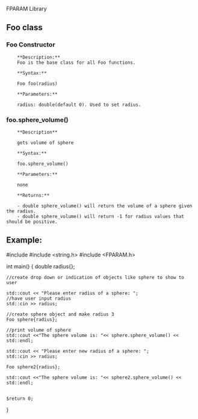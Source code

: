 FPARAM Library

Foo class
---------

### Foo Constructor

        **Description:**
        Foo is the base class for all Foo functions.

        **Syntax:**

        Foo foo(radius)

        **Parameters:**

        radius: double(default 0). Used to set radius.
        


### foo.sphere_volume()

        **Description**

        gets volume of sphere

        **Syntax:**

        foo.sphere_volume()

        **Parameters:**

        none

        **Returns:**

        - double sphere_volume() will return the volume of a sphere given the radius.
        - double sphere_volume() will return -1 for radius values that should be positive.




Example:
--------

#include <iostream>
#include <string.h>
#include <FPARAM.h>


int main() {
    double radius{};
    
    //create drop down or indication of objects like sphere to show to user
    
    std::cout << "Please enter radius of a sphere: ";
    //have user input radius
    std::cin >> radius;
    
    //create sphere object and make radius 3
    Foo sphere{radius};
    
    //print volume of sphere
    std::cout <<"The sphere volume is: "<< sphere.sphere_volume() << std::endl;
    
    std::cout << "Please enter new radius of a sphere: ";
    std::cin >> radius;
    
    Foo sphere2{radius};
    
    std::cout <<"The sphere volume is: "<< sphere2.sphere_volume() << std::endl;


    $return 0;
}